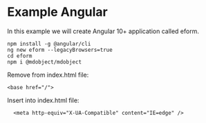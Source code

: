 
Example Angular
===============

In this example we will create Angular 10+ application called eform.
```
npm install -g @angular/cli
ng new eform --legacyBrowsers=true
cd eform
npm i @mdobject/mdobject
```

Remove from index.html file:
```
<base href="/">
```
Insert into index.html file:
```
  <meta http-equiv="X-UA-Compatible" content="IE=edge" />
```
